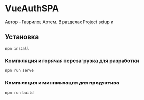 # VueAuthSPA
Автор - Гаврилов Артем.
В разделах Project setup и 

## Установка
```
npm install
```

### Компиляция и горячая перезагрузка для разработки
```
npm run serve
```

### Компиляция и минимизация для продуктива
```
npm run build
```



